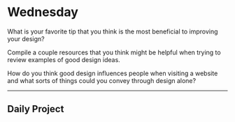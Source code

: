# Wednesday
What is your favorite tip that you think is the most beneficial to improving your design?
>

Compile a couple resources that you think might be helpful when trying to review examples of good design ideas.
>

How do you think good design influences people when visiting a website and what sorts of things could you convey through design alone?
>

---
## Daily Project
